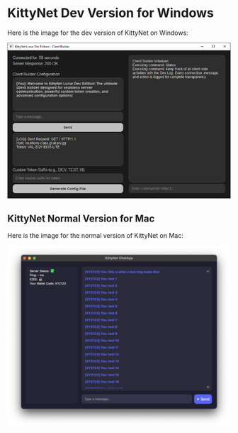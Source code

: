 # KittyNet Dev Version for Windows

Here is the image for the dev version of KittyNet on Windows:

![KittyNet Dev Version](https://raw.githubusercontent.com/PDXF/KittyNet-Clients-/refs/heads/main/images/image.webp)

## KittyNet Normal Version for Mac

Here is the image for the normal version of KittyNet on Mac:

![KittyNet Normal Version on Mac](https://raw.githubusercontent.com/PDXF/KittyNet-Clients-/refs/heads/main/images/3Dv9FF1.webp)
